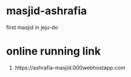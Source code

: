 # masjid-ashrafia
first masjid in jeju-do

# online running link
<ol><li>https://ashrafia-masjid.000webhostapp.com</li></ol>
